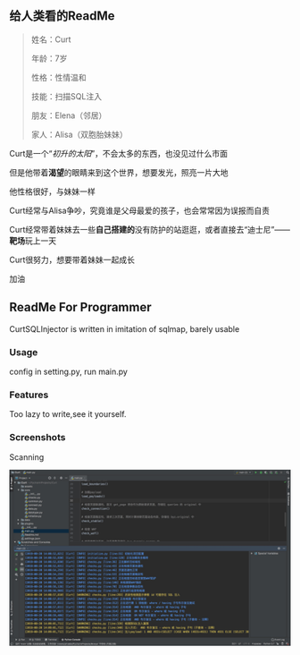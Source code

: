 ## 给人类看的ReadMe

>  姓名：Curt
>
>  年龄：7岁
>
>  性格：性情温和
>
>  技能：扫描SQL注入
>
>  朋友：Elena（邻居）
>
>  家人：Alisa（双胞胎妹妹）

Curt是一个“*初升的太阳*”，不会太多的东西，也没见过什么市面

但是他带着**渴望**的眼睛来到这个世界，想要发光，照亮一片大地

他性格很好，与妹妹一样

Curt经常与Alisa争吵，究竟谁是父母最爱的孩子，也会常常因为误报而自责

Curt经常带着妹妹去一些**自己搭建的**没有防护的站逛逛，或者直接去“迪士尼”——**靶场**玩上一天

Curt很努力，想要带着妹妹一起成长

加油





## ReadMe For Programmer

CurtSQLInjector is written in imitation of sqlmap, barely usable

### Usage

config in setting.py, run main.py

### Features

Too lazy to write,see it yourself.

### Screenshots

Scanning

![image-20190820140930564](assets/image-20190820140930564.png)

